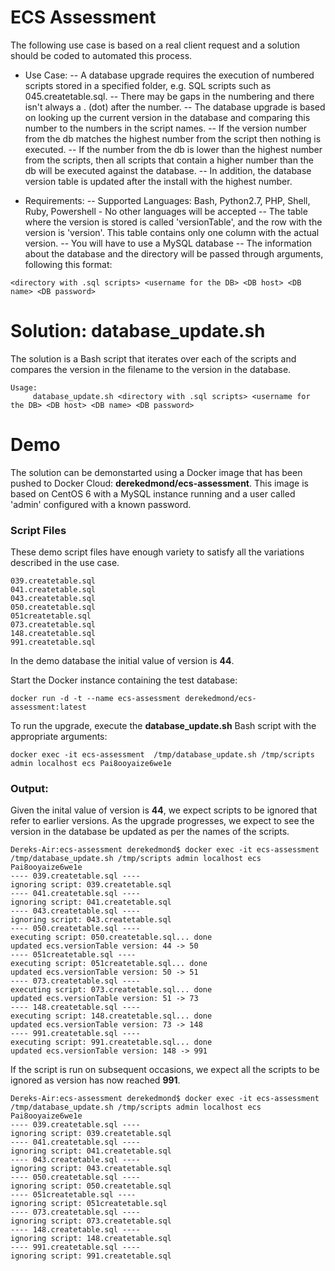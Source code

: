 # ECS Assessment
The following use case is based on a real client request and a solution should be coded to automated this process.

- Use Case:
-- A database upgrade requires the execution of numbered scripts stored in a specified folder, e.g. SQL scripts such as 045.createtable.sql.
-- There may be gaps in the numbering and there isn't always a . (dot) after the number.
-- The database upgrade is based on looking up the current version in the database and comparing this number to the numbers in the script names.
-- If the version number from the db matches the highest number from the script then nothing is executed.
-- If the number from the db is lower than the highest number from the scripts, then all scripts that contain a higher number than the db will be executed against the database.
-- In addition, the database version table is updated after the install with the highest number.

- Requirements:
-- Supported Languages: Bash, Python2.7, PHP, Shell, Ruby, Powershell - No other languages will be accepted
-- The table where the version is stored is called 'versionTable', and the row with the version is 'version'. This table contains only one column with the actual version.
-- You will have to use a MySQL database
-- The information about the database and the directory will be passed through arguments, following this format: 
```
<directory with .sql scripts> <username for the DB> <DB host> <DB name> <DB password>
```

# Solution: database_update.sh
The solution is a Bash script that iterates over each of the scripts and compares the version in the filename to the version in the database.
```
Usage:
     database_update.sh <directory with .sql scripts> <username for the DB> <DB host> <DB name> <DB password>
```

# Demo 
The solution can be demonstarted using a Docker image that has been pushed to Docker Cloud: **derekedmond/ecs-assessment**. This image is based on CentOS 6 with a MySQL instance running and a user called 'admin' configured with a known password.

### Script Files
These demo script files have enough variety to satisfy all the variations described in the use case. 
```
039.createtable.sql
041.createtable.sql
043.createtable.sql
050.createtable.sql
051createtable.sql
073.createtable.sql
148.createtable.sql
991.createtable.sql
```

In the demo database the initial value of version is **44**.
 
Start the Docker instance containing the test database:
```
docker run -d -t --name ecs-assessment derekedmond/ecs-assessment:latest
```
To run the upgrade, execute the **database_update.sh** Bash script with the appropriate arguments:
```
docker exec -it ecs-assessment  /tmp/database_update.sh /tmp/scripts admin localhost ecs Pai8ooyaize6we1e
```

### Output:
Given the inital value of version is **44**, we expect scripts to be ignored that refer to earlier versions. As the upgrade progresses, we expect to see the version in the database be updated as per the names of the scripts. 
```
Dereks-Air:ecs-assessment derekedmond$ docker exec -it ecs-assessment /tmp/database_update.sh /tmp/scripts admin localhost ecs Pai8ooyaize6we1e
---- 039.createtable.sql ----
ignoring script: 039.createtable.sql
---- 041.createtable.sql ----
ignoring script: 041.createtable.sql
---- 043.createtable.sql ----
ignoring script: 043.createtable.sql
---- 050.createtable.sql ----
executing script: 050.createtable.sql... done
updated ecs.versionTable version: 44 -> 50
---- 051createtable.sql ----
executing script: 051createtable.sql... done
updated ecs.versionTable version: 50 -> 51
---- 073.createtable.sql ----
executing script: 073.createtable.sql... done
updated ecs.versionTable version: 51 -> 73
---- 148.createtable.sql ----
executing script: 148.createtable.sql... done
updated ecs.versionTable version: 73 -> 148
---- 991.createtable.sql ----
executing script: 991.createtable.sql... done
updated ecs.versionTable version: 148 -> 991
```
If the script is run on subsequent occasions, we expect all the scripts to be ignored as version has now reached **991**.
```
Dereks-Air:ecs-assessment derekedmond$ docker exec -it ecs-assessment /tmp/database_update.sh /tmp/scripts admin localhost ecs Pai8ooyaize6we1e
---- 039.createtable.sql ----
ignoring script: 039.createtable.sql
---- 041.createtable.sql ----
ignoring script: 041.createtable.sql
---- 043.createtable.sql ----
ignoring script: 043.createtable.sql
---- 050.createtable.sql ----
ignoring script: 050.createtable.sql
---- 051createtable.sql ----
ignoring script: 051createtable.sql
---- 073.createtable.sql ----
ignoring script: 073.createtable.sql
---- 148.createtable.sql ----
ignoring script: 148.createtable.sql
---- 991.createtable.sql ----
ignoring script: 991.createtable.sql
```

